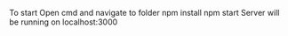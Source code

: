 To start
Open cmd and navigate to folder
npm install
npm start
Server will be running on localhost:3000
